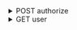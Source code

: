<details><summary>POST authorize</summary>

##### URL: 
```
https://{host}/api/account/authorize
```

##### Описание:
Авторизация пользователя по логину и паролю. Если авторизация прошла успешно возвращает ***access_token*** пользователя.

##### Параметры:
```
{
  login: string,
  password: string
}
```

##### Реузльтат
Возвращает JSON с access_token и данные пользователя.
```
{
  access_token: string
  User: {
    name: string
  }
}
```
  
</details>

<details><summary>GET user</summary>

##### URL: 
```
https://{host}/api/account/
```

##### Описание:
Возвращает данные пользователя.

##### Параметры:
**В `Header` запроса нужно добавить `access_token` пользователя** 
##### Реузльтат
Возвращает JSON с данными пользователя.
```
{
  name: string
}
```

</details>

